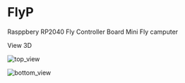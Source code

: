 # FlyP
Rasppbery RP2040 Fly Controller Board Mini Fly camputer

View 3D

![top_view](/image/top_view.png)

![bottom_view](/image/bottom_view.png)
